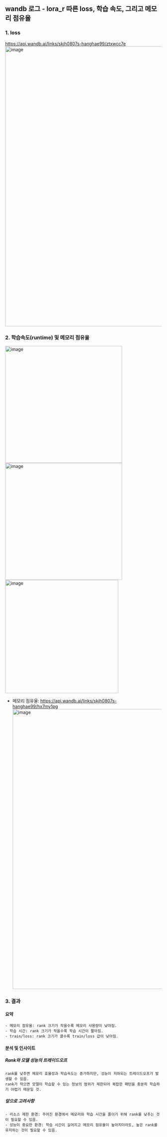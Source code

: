 ## wandb 로그 - lora_r 따른 loss, 학습 속도, 그리고 메모리 점유율

### 1. loss
https://api.wandb.ai/links/skjh0807s-hanghae99/ztxwcc7e
<img width="900" alt="image" src="https://github.com/user-attachments/assets/26528ea4-39e6-4d8a-85f9-b3c020b4a354">


### 2. 학습속도(runtime) 및 메모리 점유율
<img width="376" alt="image" src="https://github.com/user-attachments/assets/3e389638-c057-47bd-99ec-db776835e8c9">
<img width="376" alt="image" src="https://github.com/user-attachments/assets/76ce27f0-fa3b-4183-9f74-2a87c4d5ce75">
<img width="364" alt="image" src="https://github.com/user-attachments/assets/a6254eb5-c085-475d-889a-9ff81dbe9ee4">

- 메모리 점유율: https://api.wandb.ai/links/skjh0807s-hanghae99/hx7my1pg
  <img width="900" alt="image" src="https://github.com/user-attachments/assets/0d09ca1a-dbe0-4e78-827a-4b005b48eb72">

### 3. 결과
#### 요약
```
- 메모리 점유율: rank 크기가 작을수록 메모리 사용량이 낮아짐.
- 학습 시간: rank 크기가 작을수록 학습 시간이 짧아짐.
- train/loss: rank 크기가 클수록 train/loss 값이 낮아짐.
```
#### 분석 및 인사이트
##### Rank와 모델 성능의 트레이드오프
```
rank를 낮추면 메모리 효율성과 학습속도는 증가하지만, 성능이 저하되는 트레이드오프가 발생할 수 있음. 
rank가 작으면 모델이 학습할 수 있는 정보의 범위가 제한되어 복잡한 패턴을 충분히 학습하기 어렵기 때문일 것.
```

##### 앞으로 고려사항
```
- 리소스 제한 환경: 주어진 환경에서 메모리와 학습 시간을 줄이기 위해 rank를 낮추는 것이 필요할 수 있음.
- 성능이 중요한 환경: 학습 시간이 길어지고 메모리 점유율이 높아지더라도, 높은 rank를 유지하는 것이 필요할 수 있음.
```
